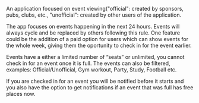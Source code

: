 An application focused on event viewing("official": created by sponsors, pubs, clubs, etc., "unofficial": created by other users of the application.

The app focuses on events happening in the next 24 hours. Events will always cycle and be replaced by others following this rule. 
One feature could be the addition of a paid option for users which can show events for the whole week, giving them the oportunity to check in for the event earlier.

Events have a either a limited number of “seats” or unlimited, you cannot check in for an event once it is full.
The events can also be filtered, examples: Official/Unofficial, Gym workout, Party, Study, Football etc.

If you are checked in for an event you will be notified before it starts and you also have the option to get notifications if an event that was full has free places now.